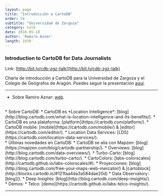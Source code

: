```yaml
---
layout: page
title: "Introducción a CartoDB"
order: 24
subtitle: "Universidad de Zargoza"
category: talk
date: 2016-05-10
author: 'Ramiro Aznar'
length: 1h30'
---
```



### Introduction to CartoDB for Data Journalists

Link: [http://bit.ly/cdb-zgz-talk](http://bit.ly/cdb-zgz-talk)

Charla de introducción a CartoDB para la Universidad de Zargoza y el Colegio de Geógrafos de Aragón. Puedes seguir la presentación [aquí](https://docs.google.com/presentation/d/1oywEmIV8r1DNFh6YJof9yM_775jHT_hvLLOfwlJhdHQ/edit?usp=sharing).

----

* Sobre Ramiro Aznar: [web](http://ramiroaznar.com/).
<br/>
* Sobre CartoDB:
	* CartoDB es *Location Intelligence*: [blog](http://blog.cartodb.com/what-is-location-intelligence-and-its-benefits/).
	* CartoDB es una plataforma: [platform](https://cartodb.com/platform/).
	* CartoDB mobile: [mobile](https://cartodb.com/mobile/) & [editor](https://cartodb.com/editor/).
	* Location Data Services: [LDS](https://cartodb.com/location-data-services/).
<br/>
* Últimas novedades en CartoDB:
	* CartoDB se alía con Mapzen: [blog](https://mapzen.com/blog/cartodb-partnership/).
	* Overviews: [blog](http://blog.cartodb.com/data-overviews/).	
	* Turbo-Carto: [blog](http://blog.cartodb.com/turbo-carto/).
	* CartoColors: [labs-colorscales](http://cartodb.github.io/labs-colorscales/#).
	* Proyecciones: [blog](http://blog.cartodb.com/free-your-maps-web-mercator/) & [cartoblock](http://blocks.cartodb.io/#121faa4da3a584dae20d)
	* Data Observatory: [blog]().
	* Deep Insights: [blog](http://blog.cartodb.com/deep-insights/).
<br/>
* Demos:
	* Telco: [demo](https://cartodb.github.io/labs-telco-insights/).
<br/>

----
